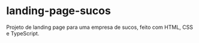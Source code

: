 # landing-page-sucos
Projeto de landing page para uma empresa de sucos, feito com HTML, CSS e TypeScript.
